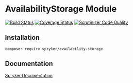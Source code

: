 # AvailabilityStorage Module
[![Build Status](https://travis-ci.org/spryker/AvailabilityStorage.svg)](https://travis-ci.org/spryker/AvailabilityStorage)
[![Coverage Status](https://coveralls.io/repos/github/spryker/AvailabilityStorage/badge.svg)](https://coveralls.io/github/spryker/AvailabilityStorage)
[![Scrutinizer Code Quality](https://scrutinizer-ci.com/g/spryker/AvailabilityStorage/badges/quality-score.png?b=master)](https://scrutinizer-ci.com/g/spryker/AvailabilityStorage/?branch=master)

## Installation

```
composer require spryker/availability-storage
```

## Documentation

[Spryker Documentation](https://spryker.github.io)

